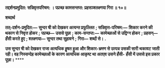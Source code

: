**तद्दर्शनप्रमुदित: सन्निवृत्तपरिश्रम: ।** **पप्रच्छ कामसन्तप्त: प्रहसञ्श्लक्ष्णया गिरा ॥ १०॥** 

**शब्दार्थ** 

**तत्-दर्शन-प्रमुदित:—** **सुन्दर षी को देखकर अत्यन्त प्रफुल्लित** **; सन्निवृत्त-परिश्रम:—** **शिकार करने की थकान से निवृत्त होकर** **;** **पप्रच्छ—** **उससे पूछा** **; काम-सन्तप्त:—** **कामेच्छाओं से उद्विग्न होकर** **; प्रहसन्—** **हँसी करते हुए** **; श्लक्ष्णया—** **सुन्दर तथा सुहावने** **;** **गिरा—** **शब्दों से।** **.** 

**उस सुन्दर षी को देखकर राजा अत्यधिक हॢषत हुआ और शिकार-भ्रमण से उत्पन्न उसकी सारी** **थकावट जाती रही। वह निस्सन्देह कामेच्छाओं के कारण अत्यधिक आकृष्ट था अतएव उसने हँसी-** **हँसी में उससे इस प्रकार पूछा।** **** 
